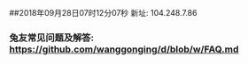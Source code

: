 ##2018年09月28日07时12分07秒 新址: 104.248.7.86
### 兔友常见问题及解答: https://github.com/wanggonging/d/blob/w/FAQ.md
